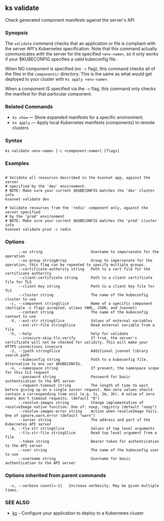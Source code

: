 ## ks validate

Check generated component manifests against the server's API

### Synopsis


The `validate` command checks that an application or file is compliant with the
server API's Kubernetes specification. Note that this command actually communicates
*with* the server for the specified `<env-name>`, so it only works if your
$KUBECONFIG specifies a valid kubeconfig file.

When NO component is specified (no `-c` flag), this command checks all of
the files in the `components/` directory. This is the same as what would
get deployed to your cluster with `ks apply <env-name>`.

When a component IS specified via the `-c` flag, this command only checks
the manifest for that particular component.

### Related Commands

* `ks show` — Show expanded manifests for a specific environment.
* `ks apply` — Apply local Kubernetes manifests (components) to remote clusters

### Syntax


```
ks validate <env-name> [-c <component-name>] [flags]
```

### Examples

```

# Validate all resources described in the ksonnet app, against the server
# specified by the 'dev' environment.
# NOTE: Make sure your current $KUBECONFIG matches the 'dev' cluster info
ksonnet validate dev

# Validate resources from the 'redis' component only, against the server specified
# by the 'prod' environment
# NOTE: Make sure your current $KUBECONFIG matches the 'prod' cluster info
ksonnet validate prod -c redis

```

### Options

```
      --as string                      Username to impersonate for the operation
      --as-group stringArray           Group to impersonate for the operation, this flag can be repeated to specify multiple groups.
      --certificate-authority string   Path to a cert file for the certificate authority
      --client-certificate string      Path to a client certificate file for TLS
      --client-key string              Path to a client key file for TLS
      --cluster string                 The name of the kubeconfig cluster to use
  -c, --component stringSlice          Name of a specific component (multiple -c flags accepted, allows YAML, JSON, and Jsonnet)
      --context string                 The name of the kubeconfig context to use
  -V, --ext-str stringSlice            Values of external variables
      --ext-str-file stringSlice       Read external variable from a file
  -h, --help                           help for validate
      --insecure-skip-tls-verify       If true, the server's certificate will not be checked for validity. This will make your HTTPS connections insecure
  -J, --jpath stringSlice              Additional jsonnet library search path
      --kubeconfig string              Path to a kubeconfig file. Alternative to env var $KUBECONFIG.
  -n, --namespace string               If present, the namespace scope for this CLI request
      --password string                Password for basic authentication to the API server
      --request-timeout string         The length of time to wait before giving up on a single server request. Non-zero values should contain a corresponding time unit (e.g. 1s, 2m, 3h). A value of zero means don't timeout requests. (default "0")
      --resolve-images string          Change implementation of resolveImage native function. One of: noop, registry (default "noop")
      --resolve-images-error string    Action when resolveImage fails. One of ignore,warn,error (default "warn")
      --server string                  The address and port of the Kubernetes API server
  -A, --tla-str stringSlice            Values of top level arguments
      --tla-str-file stringSlice       Read top level argument from a file
      --token string                   Bearer token for authentication to the API server
      --user string                    The name of the kubeconfig user to use
      --username string                Username for basic authentication to the API server
```

### Options inherited from parent commands

```
  -v, --verbose count[=-1]   Increase verbosity. May be given multiple times.
```

### SEE ALSO

* [ks](ks.md)	 - Configure your application to deploy to a Kubernetes cluster

